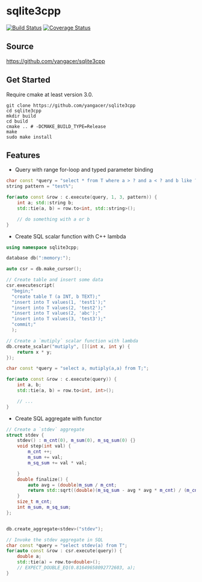 # sqlite3cpp

[![Build Status](https://travis-ci.org/yangacer/sqlite3cpp.svg?branch=master)](https://travis-ci.org/yangacer/sqlite3cpp) [![Coverage Status](https://coveralls.io/repos/yangacer/sqlite3cpp/badge.svg?branch=master&service=github)](https://coveralls.io/github/yangacer/sqlite3cpp?branch=master)

## Source

https://github.com/yangacer/sqlite3cpp

## Get Started

Require cmake at least version 3.0.

```shell
git clone https://github.com/yangacer/sqlite3cpp
cd sqlite3cpp
mkdir build
cd build
cmake .. # -DCMAKE_BUILD_TYPE=Release
make
sudo make install
```

## Features


- Query with range for-loop and typed parameter binding

```cpp
char const *query = "select * from T where a > ? and a < ? and b like ?";
string pattern = "test%";

for(auto const &row : c.execute(query, 1, 3, pattern)) {
    int a; std::string b;
    std::tie(a, b) = row.to<int, std::string>();

    // do something with a or b
}

```

- Create SQL scalar function with C++ lambda


```cpp
using namespace sqlite3cpp;

database db(":memory:");

auto csr = db.make_cursor();

// Create table and insert some data
csr.executescript(
  "begin;"
  "create table T (a INT, b TEXT);"
  "insert into T values(1, 'test1');"
  "insert into T values(2, 'test2');"
  "insert into T values(2, 'abc');"
  "insert into T values(3, 'test3');"
  "commit;"
  );

// Create a `mutiply` scalar function with lambda
db.create_scalar("mutiply", [](int x, int y) {
    return x * y;
});

char const *query = "select a, mutiply(a,a) from T;";

for(auto const &row : c.execute(query)) {
    int a, b;
    std::tie(a, b) = row.to<int, int>();

    // ...
}
```

- Create SQL aggregate with functor

```cpp
// Create a `stdev` aggregate
struct stdev {
    stdev() : m_cnt(0), m_sum(0), m_sq_sum(0) {}
    void step(int val) {
        m_cnt ++;
        m_sum += val;
        m_sq_sum += val * val;

    }
    double finalize() {
        auto avg = (double)m_sum / m_cnt;
        return std::sqrt((double)(m_sq_sum - avg * avg * m_cnt) / (m_cnt -1));
    }
    size_t m_cnt;
    int m_sum, m_sq_sum;
};


db.create_aggregate<stdev>("stdev");

// Invoke the stdev aggregate in SQL
char const *query = "select stdev(a) from T";
for(auto const &row : csr.execute(query)) {
    double a;
    std::tie(a) = row.to<double>();
    // EXPECT_DOUBLE_EQ(0.81649658092772603, a);
}
```
